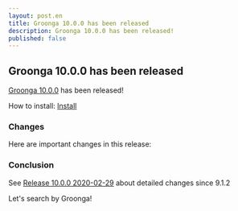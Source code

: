 ```yaml
---
layout: post.en
title: Groonga 10.0.0 has been released
description: Groonga 10.0.0 has been released!
published: false
---
```


## Groonga 10.0.0 has been released

[Groonga 10.0.0](/docs/news.html#release-10-0-0) has been released!

How to install: [Install](/docs/install.html)

### Changes

Here are important changes in this release:

### Conclusion

See [Release 10.0.0 2020-02-29](/docs/news.html#release-10-0-0) about detailed changes since 9.1.2

Let's search by Groonga!
